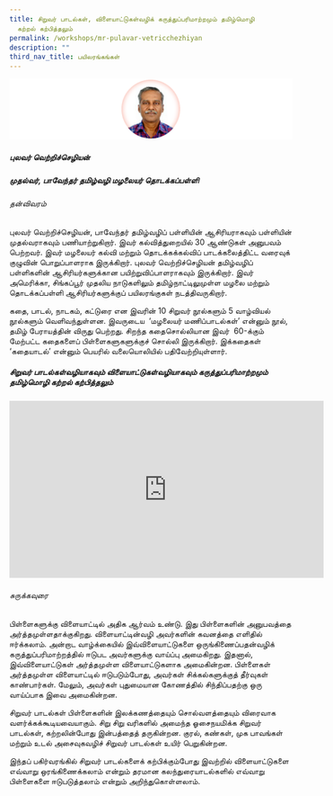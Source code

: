 ```yaml
---
title: சிறுவர் பாடல்கள், விளையாட்டுகள்வழிக் கருத்துப்பரிமாற்றமும் தமிழ்மொழி
  கற்றல் கற்பித்தலும்
permalink: /workshops/mr-pulavar-vetricchezhiyan
description: ""
third_nav_title: பயிலரங்கங்கள்
---
```


![](/images/Pulavar.png)
##### **புலவர்** **வெற்றிச்செழியன்**
##### முதல்வர், பாவேந்தர் தமிழ்வழி மழலையர் தொடக்கப்பள்ளி

###### தன்விவரம்

புலவர் வெற்றிச்செழியன், பாவேந்தர் தமிழ்வழிப் பள்ளியின் ஆசிரியராகவும் பள்ளியின் முதல்வராகவும் பணியாற்றுகிறார். இவர் கல்வித்துறையில் 30 ஆண்டுகள் அனுபவம் பெற்றவர். இவர் மழலையர் கல்வி மற்றும் தொடக்கக்கல்விப் பாடக்கலைத்திட்ட வரைவுக் குழுவின் பொறுப்பாளராக இருக்கிறார். புலவர் வெற்றிச்செழியன் தமிழ்வழிப் பள்ளிகளின் ஆசிரியர்களுக்கான பயிற்றுவிப்பாளராகவும் இருக்கிறார். இவர் அமெரிக்கா, சிங்கப்பூர் முதலிய நாடுகளிலும் தமிழ்நாட்டிலுமுள்ள மழலை மற்றும் தொடக்கப்பள்ளி ஆசிரியர்களுக்குப் பயிலரங்குகள் நடத்திவருகிறார்.

கதை, பாடல், நாடகம், கட்டுரை என இவரின் 10 சிறுவர் நூல்களும் 5 வாழ்வியல் நூல்களும் வெளிவந்துள்ளன. இவருடைய  ‘மழலையர் மணிப்பாடல்கள்’ என்னும் நூல், தமிழ் பேராயத்தின் விருது பெற்றது. சிறந்த கதைசொல்லியான இவர்  60\-க்கும் மேற்பட்ட கதைகளைப் பிள்ளைகளுகளுக்குச் சொல்லி இருக்கிறார். இக்கதைகள்  ‘கதையாடல்’ என்னும் பெயரில் வலையொலியில் பதிவேற்றியுள்ளார்.

##### சிறுவர் பாடல்கள்வழியாகவும் விளையாட்டுகள்வழியாகவும் கருத்துப்பரிமாற்றமும் தமிழ்மொழி கற்றல் கற்பித்தலும்

<iframe width="560" height="315" src="https://www.youtube.com/embed/PRAaagDlsgI?controls=0" title="YouTube video player" frameborder="0" allow="accelerometer; autoplay; clipboard-write; encrypted-media; gyroscope; picture-in-picture" allowfullscreen></iframe>

###### சுருக்கவுரை

பிள்ளைகளுக்கு விளையாட்டில் அதிக ஆர்வம் உண்டு. இது பிள்ளைகளின் அனுபவத்தை அர்த்தமுள்ளதாக்குகிறது. விளையாட்டின்வழி அவர்களின் கவனத்தை எளிதில் ஈர்க்கலாம். அன்றாட வாழ்க்கையில் இவ்விளையாட்டுகளை ஒருங்கிணைப்பதன்வழிக் கருத்துப்பரிமாற்றத்தில் ஈடுபட அவர்களுக்கு வாய்ப்பு அமைகிறது. இதனால், இவ்விளையாட்டுகள் அர்த்தமுள்ள விளையாட்டுகளாக அமைகின்றன. பிள்ளைகள் அர்த்தமுள்ள விளையாட்டில் ஈடுபடும்போது, அவர்கள் சிக்கல்களுக்குத் தீர்வுகள் காண்பார்கள். மேலும், அவர்கள் புதுமையான கோணத்தில் சிந்திப்பதற்கு ஒரு வாய்ப்பாக இவை அமைகின்றன.

சிறுவர் பாடல்கள் பிள்ளைகளின் இலக்கணத்தையும் சொல்வளத்தையும் விரைவாக வளர்க்கக்கூடியவையாகும். சிறு சிறு வரிகளில் அமைந்த ஓசைநயமிக்க சிறுவர் பாடல்கள், கற்றலின்போது இன்பத்தைத் தருகின்றன. குரல், கண்கள், முக பாவங்கள் மற்றும் உடல் அசைவுகவழிச் சிறுவர் பாடல்கள் உயிர் பெறுகின்றன.

இந்தப் பகிர்வரங்கில் சிறுவர் பாடல்களைக் கற்பிக்கும்போது இவற்றில் விளையாட்டுகளை எவ்வாறு ஒரங்கிணைக்கலாம் என்றும் தரமான கலந்துரையாடல்களில் எவ்வாறு பிள்ளைகளை ஈடுபடுத்தலாம் என்றும் அறிந்துகொள்ளலாம்.
